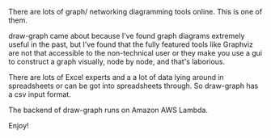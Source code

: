 There are lots of graph/ networking diagramming tools online. This is one of them.

draw-graph came about because I’ve found graph diagrams extremely useful in the past, but I’ve found that the fully featured tools like Graphviz are not that accessible to the non-technical user or they make you use a gui to construct a graph visually, node by node, and that's laborious.

There are lots of Excel experts and a a lot of data lying around in spreadsheets or can be got into spreadsheets through. So draw-graph has a csv input format.

The backend of draw-graph runs on Amazon AWS Lambda.

Enjoy!
